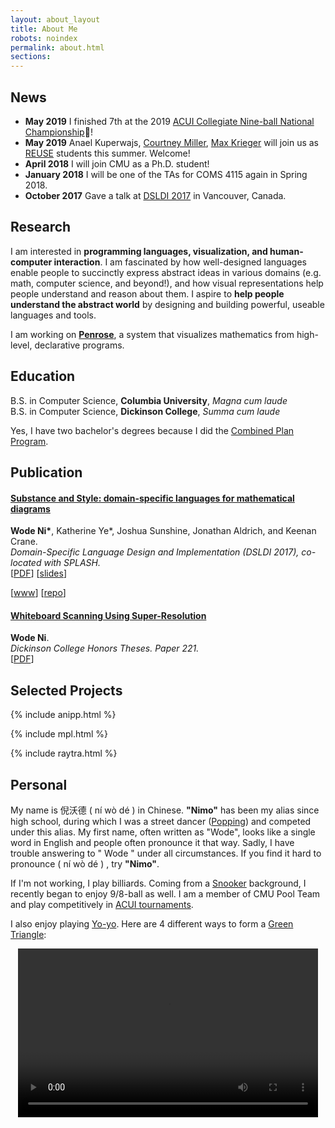 ```yaml
---
layout: about_layout
title: About Me
robots: noindex
permalink: about.html
sections:
---
```


## News

- __May 2019__ I finished 7th at the 2019 [ACUI Collegiate Nine-ball National Championship](https://en.wikipedia.org/wiki/ACUI_Collegiate_Pocket_Billiards_National_Championship):8ball:!
- __May 2019__ Anael Kuperwajs, [Courtney Miller](https://www.linkedin.com/in/courtney-e-miller/), [Max Krieger](https://a9.io/) will join us as [REUSE](https://www.cmu.edu/scs/isr/reuse/) students this summer. Welcome!
- __April 2018__ I will join CMU as a Ph.D. student!
- __January 2018__  I will be one of the TAs for COMS 4115 again in Spring 2018.
- __October 2017__  Gave a talk at [DSLDI 2017](https://2017.splashcon.org/event/dsldi-2017-substance-and-style-domain-specific-languages-for-mathematical-diagrams) in Vancouver, Canada.
<!-- - __May 2017__  Joined [REU-SE](http://isri.cmu.edu/education/reu-se/), a summer research program, at Carnegie Mellon University. -->

## Research

I am interested in __programming languages, visualization, and human-computer interaction__. I am fascinated by how well-designed languages enable people to succinctly express abstract ideas in various domains (e.g. math, computer science, and beyond!), and how visual representations help people understand and reason about them. I aspire to __help people understand the abstract world__ by designing and building powerful, useable languages and tools.

I am working on [__Penrose__](http://penrose.ink), a system that visualizes mathematics from high-level, declarative programs.

## Education

B.S. in Computer Science, __Columbia University__, _Magna cum laude_ <br>
B.S. in Computer Science, __Dickinson College__, _Summa cum laude_ <br>

Yes, I have two bachelor's degrees because I did the [Combined Plan Program](https://undergrad.admissions.columbia.edu/learn/academiclife/engineering/combined-plan-program).

## Publication

#### [__Substance and Style: domain-specific languages for mathematical diagrams__](https://2017.splashcon.org/event/dsldi-2017-substance-and-style-domain-specific-languages-for-mathematical-diagrams)
__Wode Ni\*__, Katherine Ye*, Joshua Sunshine, Jonathan Aldrich, and Keenan Crane.<br>  _Domain-Specific Language Design and Implementation (DSLDI 2017),  co-located with SPLASH._ <br>
[[PDF](assets/dsldi.pdf)]
[[slides](assets/dsldi-presentation.pdf)]
<!-- [Slides: [PDF](assets/dsldi-presentation.pdf), [Keynote(annotated)](assets/dsldi-presentation.key)] -->
[[www](http://penrose.ink)]
[[repo](https://github.com/penrose/penrose)]

#### [__Whiteboard Scanning Using Super-Resolution__](http://scholar.dickinson.edu/student_honors/221/)
__Wode Ni__.<br> _Dickinson College Honors Theses. Paper 221._<br>
[[PDF](assets/superres.pdf)]

## Selected Projects

{% include anipp.html %}

{% include mpl.html %}

{% include raytra.html %}

## Personal

My name is 倪沃德 (
    <audio id="pronounce"><source src="assets/niwode.mp3" type="audio/mpeg"></audio>
    <a class="icon icon-volume" onclick="document.getElementById('pronounce').play();"> ní wò dé</a>
)
in Chinese. __"Nimo"__ has been my alias since high school, during which I was a street dancer ([Popping](https://en.wikipedia.org/wiki/Popping)) and competed under this alias. My first name, often written as "Wode", looks like a single word in English and people often pronounce it that way. Sadly, I have trouble answering to "
    <audio id="wode"><source src="assets/wode.mp3" type="audio/mpeg"></audio>
    <a class="icon icon-volume" onclick="document.getElementById('wode').play();"> Wode</a>
" under all circumstances. If you find it hard to pronounce (
    <audio id="pronounce"><source src="assets/niwode.mp3" type="audio/mpeg"></audio>
    <a class="icon icon-volume" onclick="document.getElementById('pronounce').play();"> ní wò dé</a>
)
 , try __"Nimo"__.

If I'm not working, I play billiards. Coming from a [Snooker](https://en.wikipedia.org/wiki/Snooker) background, I recently began to enjoy 9/8-ball as well. I am a member of CMU Pool Team and play competitively in [ACUI tournaments](https://www.acui.org/billiards/).

I also enjoy playing [Yo-yo](https://en.wikipedia.org/wiki/Yo-yo). Here are 4 different ways to form a [Green Triangle](http://yoyo.wikia.com/wiki/Green_Triangle):

<center>
<video width="480" height="270" controls loop autoplay>
  <source src="assets/yoyo.mp4" type="video/mp4">
</video>
</center>
